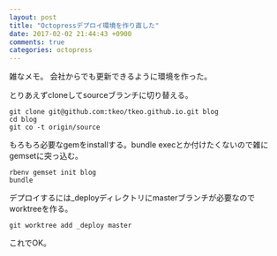 ```yaml
---
layout: post
title: "Octopressデプロイ環境を作り直した"
date: 2017-02-02 21:44:43 +0900
comments: true
categories: octopress
---
```

雑なメモ。
会社からでも更新できるように環境を作った。

とりあえずcloneしてsourceブランチに切り替える。

```
git clone git@github.com:tkeo/tkeo.github.io.git blog
cd blog
git co -t origin/source
```

もろもろ必要なgemをinstallする。bundle execとか付けたくないので雑にgemsetに突っ込む。

```
rbenv gemset init blog
bundle
```

デプロイするには_deployディレクトリにmasterブランチが必要なのでworktreeを作る。

```
git worktree add _deploy master
```

これでOK。
